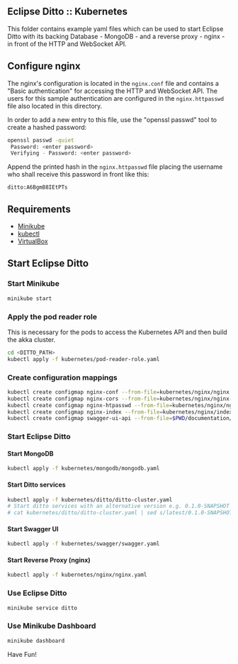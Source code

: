 ## Eclipse Ditto :: Kubernetes

This folder contains example yaml files which can be used to start Eclipse Ditto 
with its backing Database - MongoDB - and a reverse proxy - nginx - in front of the HTTP and WebSocket API.

## Configure nginx
The nginx's configuration is located in the `nginx.conf` file and contains a "Basic authentication" 
for accessing the HTTP and WebSocket API. The users for this sample authentication are configured 
in the `nginx.httpasswd` file also located in this directory.

In order to add a new entry to this file, use the "openssl passwd" tool to create a hashed password:
```bash
openssl passwd -quiet
 Password: <enter password>
 Verifying - Password: <enter password>
```

Append the printed hash in the `nginx.httpasswd` file placing the username who shall receive this 
password in front like this:
```
ditto:A6BgmB8IEtPTs
```

## Requirements
* [Minikube](https://github.com/kubernetes/minikube/)
* [kubectl](https://kubernetes.io/docs/tasks/kubectl/install/)
* [VirtualBox](https://www.virtualbox.org/wiki/Downloads)

## Start Eclipse Ditto

### Start Minikube
```bash
minikube start 
```  

### Apply the pod reader role 
This is necessary for the pods to access the Kubernetes API and then build the akka cluster.
```bash
cd <DITTO_PATH>
kubectl apply -f kubernetes/pod-reader-role.yaml
```

### Create configuration mappings
```bash
kubectl create configmap nginx-conf --from-file=kubernetes/nginx/nginx.conf
kubectl create configmap nginx-cors --from-file=kubernetes/nginx/nginx-cors.conf
kubectl create configmap nginx-htpasswd --from-file=kubernetes/nginx/nginx.htpasswd
kubectl create configmap nginx-index --from-file=kubernetes/nginx/index.html
kubectl create configmap swagger-ui-api --from-file=$PWD/documentation/src/main/resources/openapi
```

### Start Eclipse Ditto

#### Start MongoDB
```bash
kubectl apply -f kubernetes/mongodb/mongodb.yaml
```

#### Start Ditto services
```bash
kubectl apply -f kubernetes/ditto/ditto-cluster.yaml
# Start ditto services with an alternative version e.g. 0.1.0-SNAPSHOT
# cat kubernetes/ditto/ditto-cluster.yaml | sed s/latest/0.1.0-SNAPSHOT/ | kubectl apply -f -
```

#### Start Swagger UI
```bash
kubectl apply -f kubernetes/swagger/swagger.yaml
```

#### Start Reverse Proxy (nginx)
```bash
kubectl apply -f kubernetes/nginx/nginx.yaml
```

### Use Eclipse Ditto
```bash
minikube service ditto
```

### Use Minikube Dashboard
```bash
minikube dashboard
```

Have Fun!